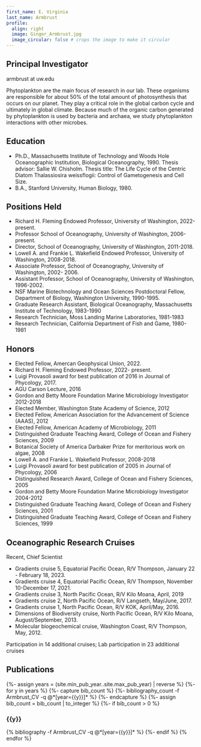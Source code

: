 ```yaml
---
first_name: E. Virginia
last_name: Armbrust
profile:
  align: right
  image: Ginger_Armbrust.jpg
  image_circular: false # crops the image to make it circular
---
```


## Principal Investigator
armbrust at uw.edu

Phytoplankton are the main focus of research in our lab. These organisms are responsible for about 50% of the total amount of photosynthesis that occurs on our planet. They play a critical role in the global carbon cycle and ultimately in global climate. Because much of the organic carbon generated by phytoplankton is used by bacteria and archaea, we study phytoplankton interactions with other microbes.

## Education
* Ph.D., Massachusetts Institute of Technology and Woods Hole Oceanographic Institution, Biological Oceanography, 1990. Thesis advisor: Sallie W. Chisholm. Thesis title: The Life Cycle of the Centric Diatom Thalassiosira weissflogii: Control of Gametogenesis and Cell Size.
* B.A., Stanford University, Human Biology, 1980.

## Positions Held
* Richard H. Fleming Endowed Professor, University of Washington, 2022-present.
* Professor School of Oceanography, University of Washington, 2006-present.
* Director, School of Oceanography, University of Washington, 2011-2018.
* Lowell A. and Frankie L. Wakefield Endowed Professor, University of Washington, 2008-2018.
* Associate Professor, School of Oceanography, University of Washington, 2002- 2006.
* Assistant Professor, School of Oceanography, University of Washington, 1996-2002.
* NSF Marine Biotechnology and Ocean Sciences Postdoctoral Fellow, Department of Biology, Washington University, 1990-1995.
* Graduate Research Assistant, Biological Oceanography, Massachusetts Institute of Technology, 1983-1990
* Research Technician, Moss Landing Marine Laboratories, 1981-1983
* Research Technician, California Department of Fish and Game, 1980-1981

## Honors
* Elected Fellow, Amercan Geophysical Union, 2022.
* Richard H. Fleming Endowed Professor, 2022- present.
* Luigi Provasoli award for best publication of 2016 in Journal of Phycology, 2017.
* AGU Carson Lecture, 2016
* Gordon and Betty Moore Foundation Marine Microbiology Investigator 2012-2018
* Elected Member, Washington State Academy of Science, 2012
* Elected Fellow, American Association for the Advancement of Science (AAAS), 2012
* Elected Fellow, American Academy of Microbiology, 2011
* Distinguished Graduate Teaching Award, College of Ocean and Fishery Sciences, 2009
* Botanical Society of America Darbaker Prize for meritorious work on algae, 2008
* Lowell A. and Frankie L. Wakefield Professor, 2008-2018
* Luigi Provasoli award for best publication of 2005 in Journal of Phycology, 2006
* Distinguished Research Award, College of Ocean and Fishery Sciences, 2005
* Gordon and Betty Moore Foundation Marine Microbiology Investigator 2004-2012
* Distinguished Graduate Teaching Award, College of Ocean and Fishery Sciences, 2001
* Distinguished Graduate Teaching Award, College of Ocean and Fishery Sciences, 1999

## Oceanographic Research Cruises
Recent, Chief Scientist 
* Gradients cruise 5, Equatorial Pacific Ocean, R/V Thompson, January 22 - February 18, 2023.
* Gradients cruise 4, Equatorial Pacific Ocean, R/V Thompson, November 10-December 17, 2021.
* Gradients cruise 3, North Pacific Ocean, R/V Kilo Moana, April, 2019
* Gradients cruise 2, North Pacific Ocean, R/V Langseth, May/June, 2017.
* Gradients cruise 1, North Pacific Ocean, R/V KOK, April/May, 2016.
* Dimensions of Biodiversity cruise, North Pacific Ocean, R/V Kilo Moana, August/September, 2013.
* Molecular biogeochemical cruise, Washington Coast, R/V Thompson, May, 2012.

Participation in 14 additional cruises; 
Lab participation in 23 additional cruises

## Publications

<div class="publications">
{%- assign years = (site.min_pub_year..site.max_pub_year) | reverse %}
{%- for y in years %}
  {%- capture bib_count %}
    {%- bibliography_count -f Armbrust_CV -q @*[year={{y}}]* %}
  {%- endcapture %}
  {%- assign bib_count = bib_count | to_integer %}
  {%- if bib_count > 0 %}
    <h3 class="year">{{y}}</h3>
    {% bibliography -f Armbrust_CV -q @*[year={{y}}]* %}
  {%- endif %}
{% endfor %}
</div>
